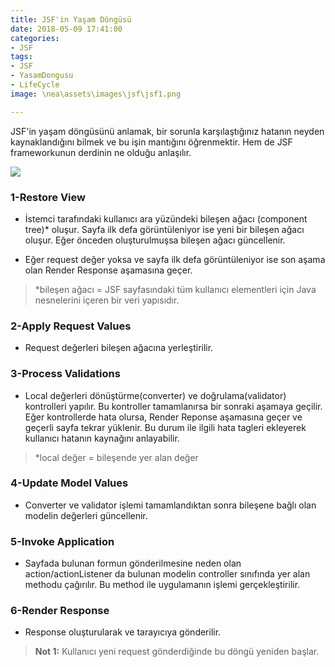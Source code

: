 ```yaml
---
title: JSF'in Yaşam Döngüsü
date: 2018-05-09 17:41:00
categories:
- JSF
tags:
- JSF
- YasamDongusu
- LifeCycle
image: \nea\assets\images\jsf\jsf1.png

---
```


JSF'in yaşam döngüsünü anlamak, bir sorunla karşılaştığınız hatanın neyden kaynaklandığını bilmek ve bu işin mantığını öğrenmektir. Hem de JSF frameworkunun derdinin ne olduğu anlaşılır.

![](\nea\assets\images\jsf\jsf1.png)

### 1-Restore View

- İstemci tarafındaki kullanıcı ara yüzündeki bileşen ağacı (component tree)* oluşur. Sayfa ilk defa görüntüleniyor ise yeni bir bileşen ağacı oluşur. Eğer önceden oluşturulmuşsa bileşen ağacı güncellenir.

- Eğer request değer yoksa ve sayfa ilk defa görüntüleniyor ise son aşama olan Render Response aşamasına geçer.

> *bileşen ağacı = JSF sayfasındaki tüm kullanıcı elementleri için Java nesnelerini içeren bir veri yapısıdır.

### 2-Apply Request Values

- Request değerleri bileşen ağacına yerleştirilir.

### 3-Process Validations

- Local değerleri dönüştürme(converter) ve doğrulama(validator) kontrolleri yapılır. Bu kontroller tamamlanırsa bir sonraki aşamaya geçilir. Eğer kontrollerde hata olursa, Render Reponse aşamasına geçer ve  geçerli sayfa tekrar yüklenir. Bu durum ile ilgili hata tagleri ekleyerek kullanıcı hatanın kaynağını anlayabilir.

> *local değer = bileşende yer alan değer

### 4-Update Model Values

- Converter ve validator işlemi tamamlandıktan sonra bileşene bağlı olan modelin değerleri güncellenir.

### 5-Invoke Application

- Sayfada bulunan formun gönderilmesine neden olan action/actionListener da bulunan modelin controller sınıfında yer alan methodu çağırılır. Bu method ile uygulamanın işlemi gerçekleştirilir.

### 6-Render Response

- Response oluşturularak ve tarayıcıya gönderilir.

>  **Not 1:** Kullanıcı yeni request gönderdiğinde bu döngü yeniden başlar.